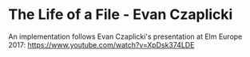 # The Life of a File - Evan Czaplicki

An implementation follows Evan Czaplicki's presentation at Elm Europe 2017: https://www.youtube.com/watch?v=XpDsk374LDE
